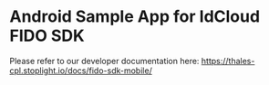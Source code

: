 # Android Sample App for IdCloud FIDO SDK 

Please refer to our developer documentation here: https://thales-cpl.stoplight.io/docs/fido-sdk-mobile/
